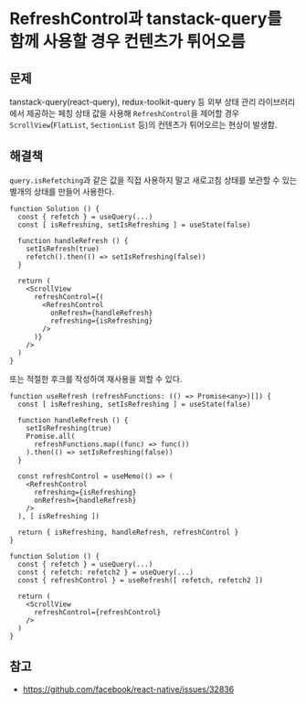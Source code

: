 # RefreshControl과 tanstack-query를 함께 사용할 경우 컨텐츠가 튀어오름

## 문제
tanstack-query(react-query), redux-toolkit-query 등 외부 상태 관리 라이브러리에서 제공하는 페칭 상태 값을 사용해 
`RefreshControl`을 제어할 경우 `ScrollView`(`FlatList`, `SectionList` 등)의 컨텐츠가 튀어오르는 현상이 발생함. 

## 해결책
`query.isRefetching`과 같은 값을 직접 사용하지 말고 새로고침 상태를 보관할 수 있는 별개의 상태를 만들어 사용한다.

```tsx
function Solution () {
  const { refetch } = useQuery(...)
  const [ isRefreshing, setIsRefreshing ] = useState(false)
  
  function handleRefresh () {
    setIsRefresh(true)
    refetch().then(() => setIsRefreshing(false))
  }
  
  return (
    <ScrollView
      refreshControl={(
        <RefreshControl
          onRefresh={handleRefresh}
          refreshing={isRefreshing}
        />
      )}  
    />
  )
}
```

또는 적절한 후크를 작성하여 재사용을 꾀할 수 있다.

```tsx
function useRefresh (refreshFunctions: (() => Promise<any>)[]) {
  const [ isRefreshing, setIsRefreshing ] = useState(false)
  
  function handleRefresh () {
    setIsRefreshing(true)
    Promise.all(
      refreshFunctions.map((func) => func())
    ).then(() => setIsRefreshing(false))
  }
  
  const refreshControl = useMemo(() => (
    <RefreshControl
      refreshing={isRefreshing}
      onRefresh={handleRefresh}
    />
  ), [ isRefreshing ])
  
  return { isRefreshing, handleRefresh, refreshControl }
}

function Solution () {
  const { refetch } = useQuery(...)
  const { refetch: refetch2 } = useQuery(...)
  const { refreshControl } = useRefresh([ refetch, refetch2 ])
  
  return (
    <ScrollView
      refreshControl={refreshControl}
    />
  )
}
```

## 참고
* https://github.com/facebook/react-native/issues/32836
